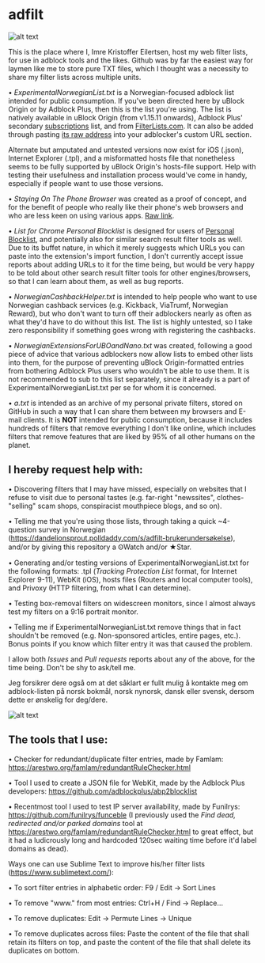 # adfilt

![alt text](https://raw.githubusercontent.com/DandelionSprout/adfilt/master/Images/Adfilt%20logo%202.png)

This is the place where I, Imre Kristoffer Eilertsen, host my web filter lists, for use in adblock tools and the likes. Github was by far the easiest way for laymen like me to store pure TXT files, which I thought was a necessity to share my filter lists across multiple units.

• _ExperimentalNorwegianList.txt_ is a Norwegian-focused adblock list intended for public consumption. If you've been directed here by uBlock Origin or by Adblock Plus, then this is the list you're using. The list is natively available in uBlock Origin (from v1.15.11 onwards), Adblock Plus' secondary [subscriptions](https://adblockplus.org/subscriptions) list, and from [FilterLists.com](https://filterlists.com/). It can also be added through pasting [its raw address](https://raw.githubusercontent.com/DandelionSprout/adfilt/master/ExperimentalNorwegianList.txt) into your adblocker's custom URL section.

Alternate but amputated and untested versions now exist for iOS (.json), Internet Explorer (.tpl), and a misformatted hosts file that nonetheless seems to be fully supported by uBlock Origin's hosts-file support. Help with testing their usefulness and installation process would've come in handy, especially if people want to use those versions.

• _Staying On The Phone Browser_ was created as a proof of concept, and for the benefit of people who really like their phone's web browsers and who are less keen on using various apps. [Raw link](https://raw.githubusercontent.com/DandelionSprout/adfilt/master/stayingonbrowser/Staying%20On%20The%20Phone%20Browser).

• _List for Chrome Personal Blocklist_ is designed for users of [Personal Blocklist](https://chrome.google.com/webstore/detail/personal-blocklist-by-goo/nolijncfnkgaikbjbdaogikpmpbdcdef), and potentially also for similar search result filter tools as well. Due to its buffet nature, in which it merely suggests which URLs you can paste into the extension's import function, I don't currently accept issue reports about adding URLs to it for the time being, but would be very happy to be told about other search result filter tools for other engines/browsers, so that I can learn about them, as well as bug reports.

• _NorwegianCashbackHelper.txt_ is intended to help people who want to use Norwegian cashback services (e.g. Kickback, ViaTrumf, Norwegian Reward), but who don't want to turn off their adblockers nearly as often as what they'd have to do without this list. The list is highly untested, so I take zero responsibility if something goes wrong with registering the cashbacks.

• _NorwegianExtensionsForUBOandNano.txt_ was created, following a good piece of advice that various adblockers now allow lists to embed other lists into them, for the purpose of preventing uBlock Origin-formatted entries from bothering Adblock Plus users who wouldn't be able to use them. It is not recommended to sub to this list separately, since it already is a part of ExperimentalNorwegianList.txt per se for whom it is concerned.

• _a.txt_ is intended as an archive of my personal private filters, stored on GitHub in such a way that I can share them between my browsers and E-mail clients. It is __NOT__ intended for public consumption, because it includes hundreds of filters that remove everything I don't like online, which includes filters that remove features that are liked by 95% of all other humans on the planet.

## I hereby request help with:

• Discovering filters that I may have missed, especially on websites that I refuse to visit due to personal tastes (e.g. far-right "newssites", clothes-"selling" scam shops, conspiracist mouthpiece blogs, and so on).

• Telling me that you're using those lists, through taking a quick ~4-question survey in Norwegian (https://dandelionsprout.polldaddy.com/s/adfilt-brukerundersøkelse), and/or by giving this repository a ꙨWatch and/or ★Star.

• Generating and/or testing versions of ExperimentalNorwegianList.txt for the following formats: .tpl (_Tracking Protection List_ format, for Internet Explorer 9-11), WebKit (iOS), hosts files (Routers and local computer tools), and Privoxy (HTTP filtering, from what I can determine).

• Testing box-removal filters on widescreen monitors, since I almost always test my filters on a 9:16 portrait monitor.

• Telling me if ExperimentalNorwegianList.txt remove things that in fact shouldn't be removed (e.g. Non-sponsored articles, entire pages, etc.). Bonus points if you know which filter entry it was that caused the problem.

I allow both _Issues_ and _Pull requests_ reports about any of the above, for the time being. Don't be shy to ask/tell me.

Jeg forsikrer dere også om at det såklart er fullt mulig å kontakte meg om adblock-listen på norsk bokmål, norsk nynorsk, dansk eller svensk, dersom dette er ønskelig for deg/dere.

![alt text](https://raw.githubusercontent.com/DandelionSprout/adfilt/master/Images/Spr%C3%A5kflagg.png)

## The tools that I use:

• Checker for redundant/duplicate filter entries, made by Famlam: https://arestwo.org/famlam/redundantRuleChecker.html

• Tool I used to create a JSON file for WebKit, made by the Adblock Plus developers: https://github.com/adblockplus/abp2blocklist

• Recentmost tool I used to test IP server availability, made by Funilrys: https://github.com/funilrys/funceble (I previously used the _Find dead, redirected and/or parked domains_ tool at https://arestwo.org/famlam/redundantRuleChecker.html to great effect, but it had a ludicrously long and hardcoded 120sec waiting time before it'd label domains as dead).

Ways one can use Sublime Text to improve his/her filter lists (https://www.sublimetext.com/):

• To sort filter entries in alphabetic order: F9 / Edit → Sort Lines

• To remove "www." from most entries: Ctrl+H / Find → Replace…

• To remove duplicates: Edit → Permute Lines → Unique

• To remove duplicates across files: Paste the content of the file that shall retain its filters on top, and paste the content of the file that shall delete its duplicates on bottom.
